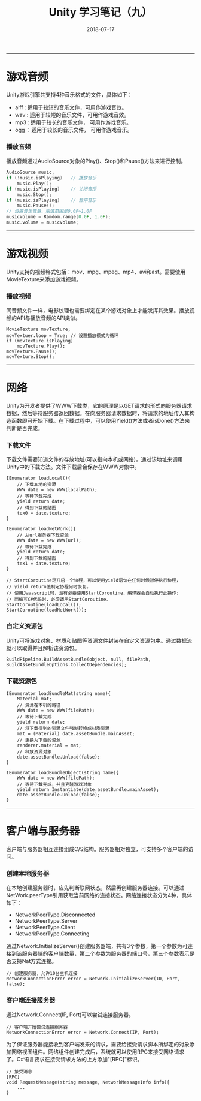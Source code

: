 ﻿---
layout:     post
title:      Unity 学习笔记（九）
subtitile:  多媒体与网络
date:       2018-07-17
anthor:     hatcherTang
header-img: img/post-bg-ios9-web.jpg
catalog:    true
tags:
    - unity
    - 笔记
    - 多媒体
    - 网络
---

---

# 游戏音频

Unity游戏引擎共支持4种音乐格式的文件，具体如下：

* aiff : 适用于较短的音乐文件，可用作游戏音效。
* wav : 适用于较短的音乐文件，可用作游戏音效。
* mp3 : 适用于较长的音乐文件， 可用作游戏音乐。
* ogg ：适用于较长的音乐文件， 可用作游戏音乐。

### 播放音频
播放音频通过AudioSource对象的Play()、Stop()和Pause()方法来进行控制。
```C
AudioSource music;
if (!music.isPlaying)   // 播放音乐
    music.Play();
if (music.isPlaying)    // 关闭音乐
    music.Stop();
if (music.isPlaying)    // 暂停音乐
    music.Pause();
// 设置音乐音量，取值范围是0.0F~1.0F
musicVolume = Ramdom.range(0.0F, 1.0F);
music.volume = musicVolume;
```

----

# 游戏视频

Unity支持的视频格式包括：mov、mpg、mpeg、mp4、avi和asf。需要使用MovieTexture来添加游戏视频。

### 播放视频
同音频文件一样，电影纹理也需要绑定在某个游戏对象上才能发挥其效果。播放视频的API与播放音频的API类似。
```
MovieTexture movTexture;
movTextuer.loop = True; // 设置播放模式为循环
if (movTexture.isPlaying)
    movTexture.Play();
movTexture.Pause();
movTexture.Stop();
```

---

# 网络

Unity为开发者提供了WWW下载类，它的原理是以GET请求的形式向服务器请求数据，然后等待服务器返回数据。在向服务器请求数据时，将请求的地址传入其构造函数即可开始下载。在下载过程中，可以使用Yield()方法或者isDone()方法来判断是否完成。

### 下载文件
下载文件需要知道文件的存放地址(可以指向本机或网络)，通过该地址来调用Unity中的下载方法。文件下载后会保存在WWW对象中。
```
IEnumerator loadLocal(){
    // 下载本地的资源
    WWW date = new WWW(localPath);
    // 等待下载完成
    yield return date;
    // 得到下载的贴图
    tex0 = date.texture;
}

IEnumerator loadNetWork(){
    // 从url服务器下载资源
    WWW date = new WWW(url);
    // 等待下载完成
    yield return date;
    // 得到下载的贴图
    tex1 = date.texture;
}

// StartCoroutine是开启一个协程，可以使用yield语句在任何时候暂停执行协程，
// yield return值制定协程何时恢复。
// 使用Javascript时，没有必要使用StartCoroutine，编译器会自动执行此操作;
// 而编写C#代码时，必须调用StartCoroutine。
StartCoroutine(loadLocal());
StartCoroutine(loadNetWork());
```

### 自定义资源包
Unity可将游戏对象、材质和贴图等资源文件封装在自定义资源包中。通过数据流就可以取得并且解析该资源包。
```
BuildPipeline.BuildAssetBundle(object, null, filePath, BuildAssetBundleOptions.CollectDependencies);
```

### 下载资源包
```
IEnumerator loadBundleMat(string name){
    Material mat;
    // 资源在本机的路径
    WWW date = new WWW(filePath);
    // 等待下载完成
    yield return date;
    // 将下载得到的资源文件强制转换成材质资源
    mat = (Material) date.assetBundle.mainAsset;
    // 更换为下载的资源
    renderer.material = mat;
    // 释放资源对象
    date.assetBundle.Unload(false);
}

IEnumerator loadBundleObject(string name){
    WWW date = new WWW(filePath);
    // 等待下载完成，并且克隆游戏对象
    yield return Instantiate(date.assetBundle.mainAsset);
    date.assetBundle.Unload(false);
}
```

---


# 客户端与服务器
客户端与服务器相互连接组成C/S结构。服务器相对独立，可支持多个客户端的访问。

### 创建本地服务器
在本地创建服务器时，应先判断联网状态，然后再创建服务器连接。可以通过NetWork.peerType引用获取当前网络的连接状态。网络连接状态分为4种，具体如下：

* NetworkPeerType.Disconnected 
* NetworkPeerType.Server
* NetworkPeerType.Client
* NetworkPeerType.Connecting

通过Network.InitializeServer()创建服务器端，共有3个参数，第一个参数为可连接到该服务器端的客户端数量，第二个参数为服务器的端口号，第三个参数表示是否支持Nat方式连接。
```
// 创建服务器，允许10台主机连接
NetworkConnectionError error = Network.InitializeServer(10, Port, false);
```

### 客户端连接服务器
通过Network.Connect(IP, Port)可以尝试连接服务器。
```
// 客户端开始尝试连接服务器
NetworkConnectionError error = Network.Connect(IP, Port);
```

为了保证服务器能接收到客户端发来的请求，需要给接受请求脚本所绑定的对象添加网络视图组件。网络组件创建完成后，系统就可以使用RPC来接受网络请求了。C#语言要求在接受请求方法的上方添加"[RPC]"标识。
```
// 接受消息
[RPC]
void RequestMessage(string message, NetworkMessageInfo info){
    ...
}
```








